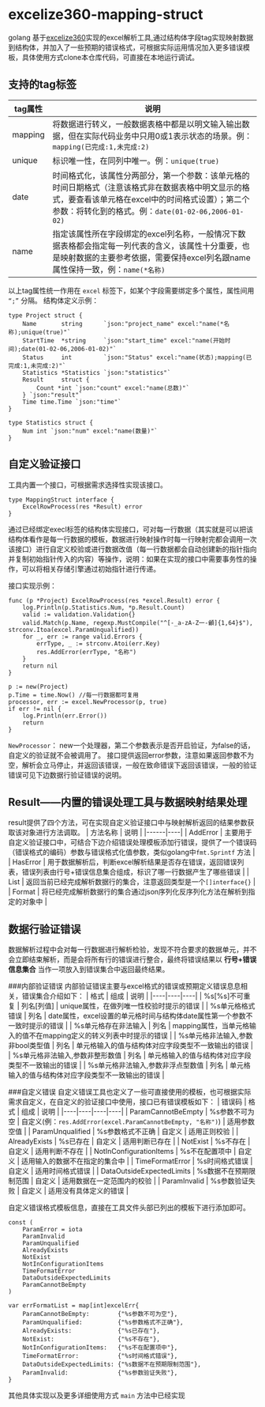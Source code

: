 # excelize360-mapping-struct

golang 基于[excelize360](https://xuri.me/excelize/zh-hans/utils.html#SetPanes)实现的excel解析工具,通过结构体字段tag实现映射数据到结构体，并加入了一些预期的错误格式，可根据实际运用情况加入更多错误模板，具体使用方式clone本仓库代码，可直接在本地运行调试。

## 支持的tag标签

| tag属性     | 说明                                              |
|---------|-------------------------------------------------|
| mapping | 将数据进行转义，一般数据表格中都是以明文输入输出数据，但在实际代码业务中只用0或1表示状态的场景。例：`mapping(已完成:1,未完成:2)` |
| unique  | 标识唯一性，在同列中唯一。例：`unique(true)`                                                |
| date    | 时间格式化，该属性分两部分，第一个参数：该单元格的时间日期格式（注意该格式非在数据表格中明文显示的格式，要查看该单元格在excel中的时间格式设置）；第二个参数：将转化到的格式。例：`date(01-02-06,2006-01-02)`                                             |
| name    | 指定该属性所在字段绑定的excel列名称，一般情况下数据表格都会指定每一列代表的含义，该属性十分重要，也是映射数据的主要参考依据，需要保持excel列名跟name属性保持一致，例：`name(*名称)`                                                |

以上tag属性统一作用在 `excel` 标签下，如某个字段需要绑定多个属性，属性间用 `“;”` 分隔。
结构体定义示例：

```
type Project struct {
	Name       string      `json:"project_name" excel:"name(*名称);unique(true)"`
	StartTime  *string     `json:"start_time" excel:"name(开始时间);date(01-02-06,2006-01-02)"`
	Status     int         `json:"Status" excel:"name(状态);mapping(已完成:1,未完成:2)"`
	Statistics *Statistics `json:"statistics"`
	Result     struct {
		Count *int `json:"count" excel:"name(总数)"`
	} `json:"result"`
	Time time.Time `json:"time"`
}

type Statistics struct {
	Num int `json:"num" excel:"name(数量)"`
}
```
## 自定义验证接口
工具内置一个接口，可根据需求选择性实现该接口。 

```
type MappingStruct interface {
	ExcelRowProcess(res *Result) error
}
```
通过已经绑定execl标签的结构体实现接口，可对每一行数据（其实就是可以把该结构体看作是每一行数据的模板，数据进行映射操作时每一行映射完都会调用一次该接口）进行自定义校验或进行数据改值（每一行数据都会自动创建新的指针指向并复制初始指针传入的内容）等操作，说明：如果在实现的接口中需要事务性的操作，可以将相关存储引擎通过初始指针进行传递。

接口实现示例：

```
func (p *Project) ExcelRowProcess(res *excel.Result) error {
	log.Println(p.Statistics.Num, *p.Result.Count)
	valid := validation.Validation{}
	valid.Match(p.Name, regexp.MustCompile("^[-_a-zA-Z一-龥]{1,64}$"), strconv.Itoa(excel.ParamUnqualified))
	for _, err := range valid.Errors {
		errType, _ := strconv.Atoi(err.Key)
		res.AddError(errType, "名称")
	}
	return nil
}
```

```
p := new(Project)
p.Time = time.Now() //每一行数据都可复用
processor, err := excel.NewProcessor(p, true)
if err != nil {
    log.Println(err.Error())
    return
}
```
`NewProcessor`： new一个处理器，第二个参数表示是否开启验证，为false的话，自定义的验证就不会被调用了。
接口提供返回error参数，注意如果返回参数不为空，解析会立马停止，并返回该错误，一般在致命错误下返回该错误，一般的验证错误可见下边数据行验证错误的说明。
## Result——内置的错误处理工具与数据映射结果处理

result提供了四个方法，可在实现自定义验证接口中与映射解析返回的结果参数获取该对象进行方法调取。
| 方法名称 | 说明 |
|------|----|
|   AddError   |  主要用于自定义验证接口中，可结合下边介绍错误处理模板添加行错误，提供了一个错误码（错误格式的编码）参数与错误格式化值参数，类似golang中`fmt.Sprintf` 方法 |
|   HasError   |  用于数据解析后，判断excel解析结果是否存在错误，返回错误列表，错误列表由行号+错误信息集合组成，标识了哪一行数据产生了哪些错误  |
|   List   |  返回当前已经完成解析数据行的集合，注意返回类型是一个`[]interface{}`  |
|   Format   |  将已经完成解析数据行的集合通过json序列化反序列化方法在解析到指定的对象中  |


## 数据行验证错误
数据解析过程中会对每一行数据进行解析检验，发现不符合要求的数据单元，并不会立即结束解析，而是会将所有行的错误进行整合，最终将错误结果以 **行号+错误信息集合** 当作一项放入到错误集合中返回最终结果。


###内部验证错误
内部验证错误主要与excel格式的错误或预期定义错误息息相关，错误集合介绍如下：
| 格式 | 组成 | 说明 |
|----|----|----|
|  %s[%s]不可重复  |  列名[列值]  |  unique属性，在做列唯一性校验时提示的错误  |
|  %s单元格格式错误  |  列名  |  date属性，excel设置的单元格时间与结构体date属性第一个参数不一致时提示的错误  |
|  %s单元格存在非法输入  |  列名  |  mapping属性，当单元格输入的值不在mapping定义的转义列表中时提示的错误  |
|  %s单元格非法输入,参数非bool类型值  |  列名  |  单元格输入的值与结构体对应字段类型不一致输出的错误  |
|  %s单元格非法输入,参数非整形数值  |  列名  |  单元格输入的值与结构体对应字段类型不一致输出的错误  |
|  %s单元格非法输入,参数非浮点型数值  |  列名  |  单元格输入的值与结构体对应字段类型不一致输出的错误  |



###自定义错误
自定义错误工具也定义了一些可直接使用的模板，也可根据实际需求自定义，在自定义的验证接口中使用，接口已有错误模板如下：
| 错误码 | 格式 | 组成 | 说明 |
|----|----|----|----|
|  ParamCannotBeEmpty  |  %s参数不可为空  |  自定义(例：`res.AddError(excel.ParamCannotBeEmpty, "名称")`)  |  适用参数空值  |
|  ParamUnqualified  |  %s参数格式不正确  |  自定义  |  适用正则校验  |
|  AlreadyExists  |  %s已存在  |  自定义  |  适用判断已存在  |
|  NotExist  |  %s不存在  |  自定义  |  适用判断不存在  |
|  NotInConfigurationItems  |  %s不在配置项中  |  自定义  |  适用输入的数据不在指定的集合中  |
|  TimeFormatError  |  %s时间格式错误  |  自定义  |  适用时间格式错误  |
|  DataOutsideExpectedLimits  |  %s数据不在预期限制范围  |  自定义  |  适用数据在一定范围内的校验  |
|  ParamInvalid  |  %s参数验证失败  |  自定义  |  适用没有具体定义的错误  |

自定义错误格式模板信息，直接在工具文件头部已列出的模板下进行添加即可。

```
const (
	ParamError = iota
	ParamInvalid
	ParamUnqualified
	AlreadyExists
	NotExist
	NotInConfigurationItems
	TimeFormatError
	DataOutsideExpectedLimits
	ParamCannotBeEmpty
)

var errFormatList = map[int]excelErr{
	ParamCannotBeEmpty:        {"%s参数不可为空"},
	ParamUnqualified:          {"%s参数格式不正确"},
	AlreadyExists:             {"%s已存在"},
	NotExist:                  {"%s不存在"},
	NotInConfigurationItems:   {"%s不在配置项中"},
	TimeFormatError:           {"%s时间格式错误"},
	DataOutsideExpectedLimits: {"%s数据不在预期限制范围"},
	ParamInvalid:              {"%s参数验证失败"},
}
```

其他具体实现以及更多详细使用方式 `main` 方法中已经实现












